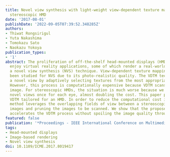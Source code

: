```yaml
---
title: Novel view synthesis with light-weight view-dependent texture mapping for a
  stereoscopic HMD
date: '2017-08-01'
publishDate: '2022-09-05T07:39:52.348285Z'
authors:
- Thiwat Rongsirigul
- Yuta Nakashima
- Tomokazu Sato
- Naokazu Yokoya
publication_types:
- '1'
abstract: The proliferation of off-the-shelf head-mounted displays (HMDs) let end-users
  enjoy virtual reality applications, some of which render a real-world scene using
  a novel view synthesis (NVS) technique. View-dependent texture mapping (VDTM) has
  been studied for NVS due to its photo-realistic quality. The VDTM technique renders
  a novel view by adaptively selecting textures from the most appropriate images.
  However, this process is computationally expensive because VDTM scans every captured
  image. For stereoscopic HMDs, the situation is much worse because we need to render
  novel views once for each eye, almost doubling the cost. This paper proposes light-weight
  VDTM tailored for an HMD. In order to reduce the computational cost in VDTM, our
  method leverages the overlapping fields of view between a stereoscopic pair of HMD
  images and pruning the images to be scanned. We show that the proposed method drastically
  accelerates the VDTM process without spoiling the image quality through a user study.
featured: false
publication: '*Proceedings - IEEE International Conference on Multimedia and Expo*'
tags:
- Head-mounted displays
- Image-based rendering
- Novel view synthesis
doi: 10.1109/ICME.2017.8019417
---
```


